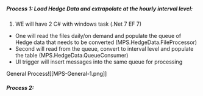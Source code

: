 ##### Process 1: Load Hedge Data and extrapolate at the hourly interval level:

1) WE will have 2 C# with windows task (.Net 7 EF 7)
- One will read the files daily/on demand and populate the queue of Hedge data that needs to be converted (MPS.HedgeData.FileProcessor) 
- Second will read from the queue, convert to interval level and populate the table (MPS.HedgeData.QueueConsumer)
- UI trigger will insert messages into the same queue for processing

<mark style="background: transparent;">General Process</mark><mark style="background: transparent;">![[MPS-General-1.png]]</mark>

##### Process 2:


